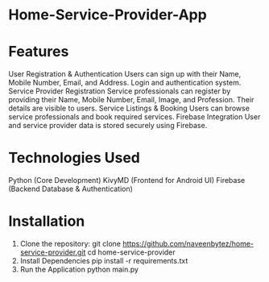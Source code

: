 # Home-Service-Provider-App
# Features
User Registration & Authentication
Users can sign up with their Name, Mobile Number, Email, and Address.
Login and authentication system.
Service Provider Registration
Service professionals can register by providing their Name, Mobile Number, Email, Image, and Profession.
Their details are visible to users.
Service Listings & Booking
Users can browse service professionals and book required services.
Firebase Integration
User and service provider data is stored securely using Firebase.

# Technologies Used
Python (Core Development)
KivyMD (Frontend for Android UI)
Firebase (Backend Database & Authentication)

# Installation
1. Clone the repository:
   git clone https://github.com/naveenbytez/home-service-provider.git
cd home-service-provider
2. Install Dependencies
   pip install -r requirements.txt
3. Run the Application
   python main.py
